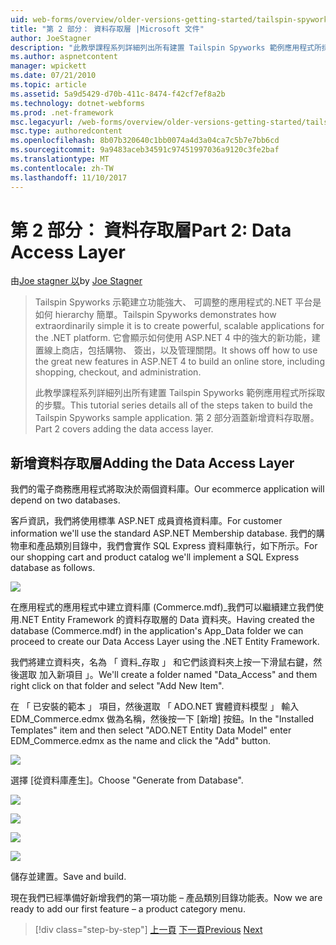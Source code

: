 ```yaml
---
uid: web-forms/overview/older-versions-getting-started/tailspin-spyworks/tailspin-spyworks-part-2
title: "第 2 部分： 資料存取層 |Microsoft 文件"
author: JoeStagner
description: "此教學課程系列詳細列出所有建置 Tailspin Spyworks 範例應用程式所採取的步驟。 第 2 部分涵蓋新增資料存取層。"
ms.author: aspnetcontent
manager: wpickett
ms.date: 07/21/2010
ms.topic: article
ms.assetid: 5a9d5429-d70b-411c-8474-f42cf7ef8a2b
ms.technology: dotnet-webforms
ms.prod: .net-framework
msc.legacyurl: /web-forms/overview/older-versions-getting-started/tailspin-spyworks/tailspin-spyworks-part-2
msc.type: authoredcontent
ms.openlocfilehash: 8b07b320640c1bb0074a4d3a04ca7c5b7e7bb6cd
ms.sourcegitcommit: 9a9483aceb34591c97451997036a9120c3fe2baf
ms.translationtype: MT
ms.contentlocale: zh-TW
ms.lasthandoff: 11/10/2017
---
```

<a name="part-2-data-access-layer"></a><span data-ttu-id="ff678-104">第 2 部分： 資料存取層</span><span class="sxs-lookup"><span data-stu-id="ff678-104">Part 2: Data Access Layer</span></span>
====================
<span data-ttu-id="ff678-105">由[Joe stagner 以](https://github.com/JoeStagner)</span><span class="sxs-lookup"><span data-stu-id="ff678-105">by [Joe Stagner](https://github.com/JoeStagner)</span></span>

> <span data-ttu-id="ff678-106">Tailspin Spyworks 示範建立功能強大、 可調整的應用程式的.NET 平台是如何 hierarchy 簡單。</span><span class="sxs-lookup"><span data-stu-id="ff678-106">Tailspin Spyworks demonstrates how extraordinarily simple it is to create powerful, scalable applications for the .NET platform.</span></span> <span data-ttu-id="ff678-107">它會顯示如何使用 ASP.NET 4 中的強大的新功能，建置線上商店，包括購物、 簽出，以及管理關閉。</span><span class="sxs-lookup"><span data-stu-id="ff678-107">It shows off how to use the great new features in ASP.NET 4 to build an online store, including shopping, checkout, and administration.</span></span>
> 
> <span data-ttu-id="ff678-108">此教學課程系列詳細列出所有建置 Tailspin Spyworks 範例應用程式所採取的步驟。</span><span class="sxs-lookup"><span data-stu-id="ff678-108">This tutorial series details all of the steps taken to build the Tailspin Spyworks sample application.</span></span> <span data-ttu-id="ff678-109">第 2 部分涵蓋新增資料存取層。</span><span class="sxs-lookup"><span data-stu-id="ff678-109">Part 2 covers adding the data access layer.</span></span>


## <a id="_Toc260221668"></a><span data-ttu-id="ff678-110">新增資料存取層</span><span class="sxs-lookup"><span data-stu-id="ff678-110">Adding the Data Access Layer</span></span>

<span data-ttu-id="ff678-111">我們的電子商務應用程式將取決於兩個資料庫。</span><span class="sxs-lookup"><span data-stu-id="ff678-111">Our ecommerce application will depend on two databases.</span></span>

<span data-ttu-id="ff678-112">客戶資訊，我們將使用標準 ASP.NET 成員資格資料庫。</span><span class="sxs-lookup"><span data-stu-id="ff678-112">For customer information we'll use the standard ASP.NET Membership database.</span></span> <span data-ttu-id="ff678-113">我們的購物車和產品類別目錄中，我們會實作 SQL Express 資料庫執行，如下所示。</span><span class="sxs-lookup"><span data-stu-id="ff678-113">For our shopping cart and product catalog we'll implement a SQL Express database as follows.</span></span>

![](tailspin-spyworks-part-2/_static/image1.jpg)

<span data-ttu-id="ff678-114">在應用程式的應用程式中建立資料庫 (Commerce.mdf)\_我們可以繼續建立我們使用.NET Entity Framework 的資料存取層的 Data 資料夾。</span><span class="sxs-lookup"><span data-stu-id="ff678-114">Having created the database (Commerce.mdf) in the application's App\_Data folder we can proceed to create our Data Access Layer using the .NET Entity Framework.</span></span>

<span data-ttu-id="ff678-115">我們將建立資料夾，名為 「 資料\_存取 」 和它們該資料夾上按一下滑鼠右鍵，然後選取 加入新項目 」。</span><span class="sxs-lookup"><span data-stu-id="ff678-115">We'll create a folder named "Data\_Access" and them right click on that folder and select "Add New Item".</span></span>

<span data-ttu-id="ff678-116">在 「 已安裝的範本 」 項目，然後選取 「 ADO.NET 實體資料模型 」 輸入 EDM\_Commerce.edmx 做為名稱，然後按一下 [新增] 按鈕。</span><span class="sxs-lookup"><span data-stu-id="ff678-116">In the "Installed Templates" item and then select "ADO.NET Entity Data Model" enter EDM\_Commerce.edmx as the name and click the "Add" button.</span></span>

![](tailspin-spyworks-part-2/_static/image2.jpg)

<span data-ttu-id="ff678-117">選擇 [從資料庫產生]。</span><span class="sxs-lookup"><span data-stu-id="ff678-117">Choose "Generate from Database".</span></span>

![](tailspin-spyworks-part-2/_static/image1.png)

![](tailspin-spyworks-part-2/_static/image2.png)

![](tailspin-spyworks-part-2/_static/image3.png)

![](tailspin-spyworks-part-2/_static/image3.jpg)

<span data-ttu-id="ff678-118">儲存並建置。</span><span class="sxs-lookup"><span data-stu-id="ff678-118">Save and build.</span></span>

<span data-ttu-id="ff678-119">現在我們已經準備好新增我們的第一項功能 – 產品類別目錄功能表。</span><span class="sxs-lookup"><span data-stu-id="ff678-119">Now we are ready to add our first feature – a product category menu.</span></span>

>[!div class="step-by-step"]
<span data-ttu-id="ff678-120">[上一頁](tailspin-spyworks-part-1.md)
[下一頁](tailspin-spyworks-part-3.md)</span><span class="sxs-lookup"><span data-stu-id="ff678-120">[Previous](tailspin-spyworks-part-1.md)
[Next](tailspin-spyworks-part-3.md)</span></span>
